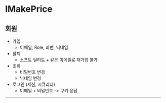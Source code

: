 # IMakePrice

## 회원

- 가입
    - 이메일, Role, 비번, 닉네임
- 탈퇴
    - 소프트 딜리트 + 같은 이메일로 재가입 불가
- 조회
    - 비밀번호 변경
    - 닉네임 변경
- 로그인 (세션, 시큐리티)
    - 이메일 + 비밀번호 -> 쿠키 응답

---

<br><br>


